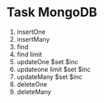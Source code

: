 # Task MongoDB

1. insertOne
2. insertMany
3. find 
4. find limit
5. updateOne         $set $inc
6. updateone limit   $set $inc
7. updateMany        $set $inc
8. deleteOne
9. deleteMany

